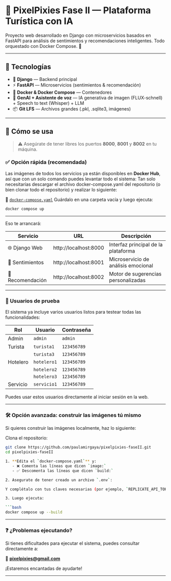 
# 🌌 PixelPixies Fase II — Plataforma Turística con IA

Proyecto web desarrollado en Django con microservicios basados en FastAPI para análisis de sentimientos y recomendaciones inteligentes. Todo orquestado con Docker Compose. 🚀

---

## 🧩 Tecnologías

- 🐍 **Django** — Backend principal
- ⚡ **FastAPI** — Microservicios (sentimientos & recomendación)
- 🐳 **Docker & Docker Compose** — Contenedores
- 🧠 **GenAI + Asistente de voz** — IA generativa de imagen (FLUX-schnell) + Speech to text (Whisper) + LLM 
- 📦 **Git LFS** — Archivos grandes (.pkl, .sqlite3, imágenes)

---

## 🧪 Cómo se usa

> ⚠️ Asegúrate de tener libres los puertos **8000**, **8001** y **8002** en tu máquina.

### ✅ Opción rápida (recomendada)

Las imágenes de todos los servicios ya están disponibles en **Docker Hub**, así que con un solo comando puedes levantar todo el sistema:
Tan solo necesitarías descargar el archivo docker-compose.yaml del repositorio (o bien clonar todo el repositorio) y realizar lo siguiente:

🔗 [`docker-compose.yaml`](https://raw.githubusercontent.com/paulamiragaya/pixelpixies-faseII/refs/heads/main/docker-compose.yaml)
Guárdalo en una carpeta vacía y luego ejecuta:

```bash
docker compose up
```
---

Eso te arrancará:

| Servicio       | URL                    | Descripción                          |
|----------------|------------------------|--------------------------------------|
| 🌐 Django Web   | http://localhost:8000  | Interfaz principal de la plataforma |
| 🧠 Sentimientos | http://localhost:8001  | Microservicio de análisis emocional |
| 🏨 Recomendación | http://localhost:8002  | Motor de sugerencias personalizadas |

---

### 👤 Usuarios de prueba

El sistema ya incluye varios usuarios listos para testear todas las funcionalidades:

| Rol         | Usuario       | Contraseña    |
|-------------|---------------|---------------|
| Admin       | `admin`       | `admin`       |
| Turista     | `turista1`    | `123456789`   |
|             | `turista3`    | `123456789`   |
| Hotelero    | `hotelero1`   | `123456789`   |
|             | `hotelero2`   | `123456789`   |
|             | `hotelero3`   | `123456789`   |
| Servicio    | `servicio1`   | `123456789`   |

Puedes usar estos usuarios directamente al iniciar sesión en la web.

---

### 🛠️ Opción avanzada: construir las imágenes tú mismo

Si quieres construir las imágenes localmente, haz lo siguiente:

Clona el repositorio:

```bash
git clone https://github.com/paulamirgaya/pixelpixies-faseII.git
cd pixelpixies-faseII

1. **Edita el `docker-compose.yaml`** y:
   - ❌ Comenta las líneas que dicen `image:`
   - ✅ Descomenta las líneas que dicen `build:`

2. Asegurate de tener creado un archivo `.env`:

Y complétalo con tus claves necesarias (por ejemplo, `REPLICATE_API_TOKEN`, utilizada porque IA generativa de imagen consume demasiada memoria RAM de GPU).

3. Luego ejecuta:

```bash
docker compose up --build
```
---

### ❓ ¿Problemas ejecutando?

Si tienes dificultades para ejecutar el sistema, puedes consultar directamente a:

📩 **pixelpixies@gmail.com**

¡Estaremos encantadas de ayudarte!

---
